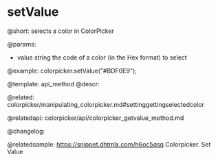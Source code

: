 setValue
=============

@short: selects a color in ColorPicker


@params:
- value    string   the code of a color (in the Hex format) to select



@example:
colorpicker.setValue("#BDF0E9");


@template: api_method
@descr:

@related: colorpicker/manipulating_colorpicker.md#settinggettingselectedcolor

@relatedapi:
colorpicker/api/colorpicker_getvalue_method.md


@changelog:


@relatedsample:
https://snippet.dhtmlx.com/h6oc5qsq	Colorpicker. Set Value